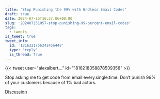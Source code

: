 ```yaml
---
title: 'Stop Punishing the 99% with Endless Email Codes'
draft: true
date: 2024-07-25T10:57:06+00:00
slug: '202407251057-stop-punishing-99-percent-email-codes'
tags:
  - tweets
is_tweet: true
tweet_info:
  id: '1816321756342456448'
  type: 'reply'
  is_thread: True
---
```




{{< tweet user="alexalbert__" id="1816218058878509358" >}}

Stop asking me to get code from email every.single.time. Don’t punish 99% of your customers because of 1% bad actors.

[Discussion](https://x.com/sytelus/status/1816321756342456448)
